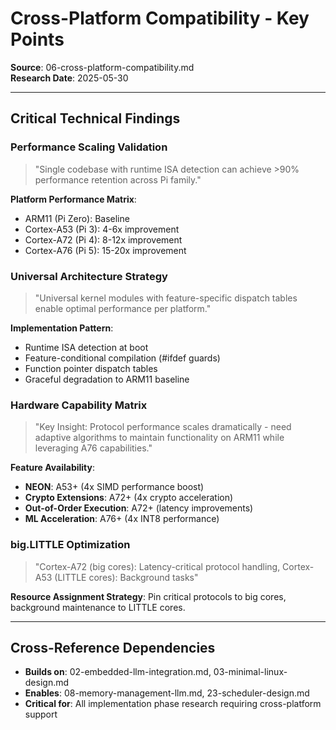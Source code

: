 # Cross-Platform Compatibility - Key Points

**Source**: 06-cross-platform-compatibility.md  
**Research Date**: 2025-05-30

---

## Critical Technical Findings

### Performance Scaling Validation
> "Single codebase with runtime ISA detection can achieve >90% performance retention across Pi family."

**Platform Performance Matrix**:
- ARM11 (Pi Zero): Baseline
- Cortex-A53 (Pi 3): 4-6x improvement  
- Cortex-A72 (Pi 4): 8-12x improvement
- Cortex-A76 (Pi 5): 15-20x improvement

### Universal Architecture Strategy
> "Universal kernel modules with feature-specific dispatch tables enable optimal performance per platform."

**Implementation Pattern**:
- Runtime ISA detection at boot
- Feature-conditional compilation (#ifdef guards)
- Function pointer dispatch tables
- Graceful degradation to ARM11 baseline

### Hardware Capability Matrix
> "Key Insight: Protocol performance scales dramatically - need adaptive algorithms to maintain functionality on ARM11 while leveraging A76 capabilities."

**Feature Availability**:
- **NEON**: A53+ (4x SIMD performance boost)
- **Crypto Extensions**: A72+ (4x crypto acceleration)  
- **Out-of-Order Execution**: A72+ (latency improvements)
- **ML Acceleration**: A76+ (4x INT8 performance)

### big.LITTLE Optimization
> "Cortex-A72 (big cores): Latency-critical protocol handling, Cortex-A53 (LITTLE cores): Background tasks"

**Resource Assignment Strategy**: Pin critical protocols to big cores, background maintenance to LITTLE cores.

---

## Cross-Reference Dependencies
- **Builds on**: 02-embedded-llm-integration.md, 03-minimal-linux-design.md
- **Enables**: 08-memory-management-llm.md, 23-scheduler-design.md
- **Critical for**: All implementation phase research requiring cross-platform support